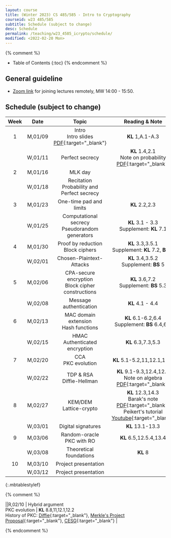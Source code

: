 ```yaml
---
layout: course
title: (Winter 2023) CS 485/585 - Intro to Cryptography
courseid: w23 485/585
subtitle: Schedule (subject to change)
desc: Schedule
permalink: /teaching/w23_4585_icrypto/schedule/
modified: <2022-02-20 Mon> 
---
```


{% comment %}
* Table of Contents
{:toc}
{% endcomment %}

## General guideline
* [Zoom link](https://pdx.zoom.us/j/87602032243?pwd=YnBYUENyaTBmUEN1cWFmN1VJaC9DUT09) for joining lectures remotely, MW 14:00 - 15:50. 

## Schedule (subject to change)

| Week | Date  | Topic | Reading & Note |
|:-----:| :---------: |:----------:|:-----:|
|1| M,01/09| Intro <br> Intro slides [PDF]({{base}}/teaching/w23_4585_icrypto/w23_4585_intro.pdf){:target="_blank"} | **KL** 1,A.1-A.3  |
| |W,01/11|  Perfect secrecy | **KL** 1.4,2.1 <br> Note on probability [PDF](http://theory.stanford.edu/~trevisan/cs276/notesprob.pdf){:target="_blank"}|
|2|M,01/16| MLK day| |
| |W,01/18| Recitation <br > Probability and Perfect secrecy | |
|3|M,01/23| One-time pad and limits | **KL** 2.2,2.3 | 
| |W,01/25|Computational secrecy <br> Pseudorandom generators | **KL** 3.1 - 3.3 <br> Supplement: **KL** 7.1 |
|4|M,01/30|Proof by reduction <br> Block ciphers | **KL** 3.3,3.5.1 <br> Supplement: **KL** 7.2, **BS** 4 |
| |W,02/01| Chosen-Plaintext-Attacks | **KL** 3.4,3.5.2 <br> Supplement: **BS** 5 |
|5|M,02/06| CPA-secure encryption <br> Block cipher constructions|**KL** 3.6,7.2 <br> Supplement: **BS** 5.3 |
||W,02/08| Message authentication | **KL** 4.1 - 4.4 |
|6|M,02/13| MAC domain extension <br> Hash functions | **KL** 6.1-6.2,6.4 <br> Supplement: **BS** 6.4,6.5 | 
||W,02/15| HMAC <br> Authenticated encryption | **KL** 6.3,7.3,5.3 |
|7|M,02/20| CCA <br> PKC evolution |**KL** 5.1-5.2,11,12.1,12.2 |
||W,02/22| TDP & RSA <br> Diffie-Hellman | **KL** 9.1-9.3,12.4,12.5 <br> Note on algebra [PDF](http://theory.stanford.edu/~trevisan/cs276/notesalgebra.pdf){:target="_blank"} |
|8|M,02/27| KEM/DEM <br> Lattice-crypto | **KL** 12.3,14.3 <br> Barak's note [PDF](https://files.boazbarak.org/crypto/lec_12_lattices.pdf){:target="_blank"} <br> Peikert's tutorial [Youtube](https://youtu.be/K_fNK04yG4o){:target="_blank"} |
||W,03/01| Digital signatures | **KL** 13.1-13.3 |
|9|M,03/06| Random-oracle <br> PKC with RO | **KL** 6.5,12.5.4,13.4|
||W,03/08| Theoretical foundations | **KL** 8 |
|10|M,03/10| Project presentation | | 
||W,03/12| Project presentation | | 
{:.mbtablestylef}

{% comment %}

||R,02/10 | Hybrid argument <br> PKC evolution | **KL** 8.8,11,12.1,12.2 <br> History of PKC: [Diffie](http://cr.yp.to/bib/1988/diffie.pdf){:target="_blank"}, [Merkle's Project Proposal](http://www.merkle.com/1974/){:target="_blank"}, [CESG](http://cryptome.org/jya/ellisdoc.htm){:target="_blank"} |

{% endcomment %}



